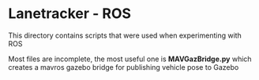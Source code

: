 # Lanetracker - ROS

This directory contains scripts that were used when experimenting with ROS

Most files are incomplete, the most useful one is **MAVGazBridge.py** which creates a mavros gazebo bridge for publishing vehicle pose to Gazebo
